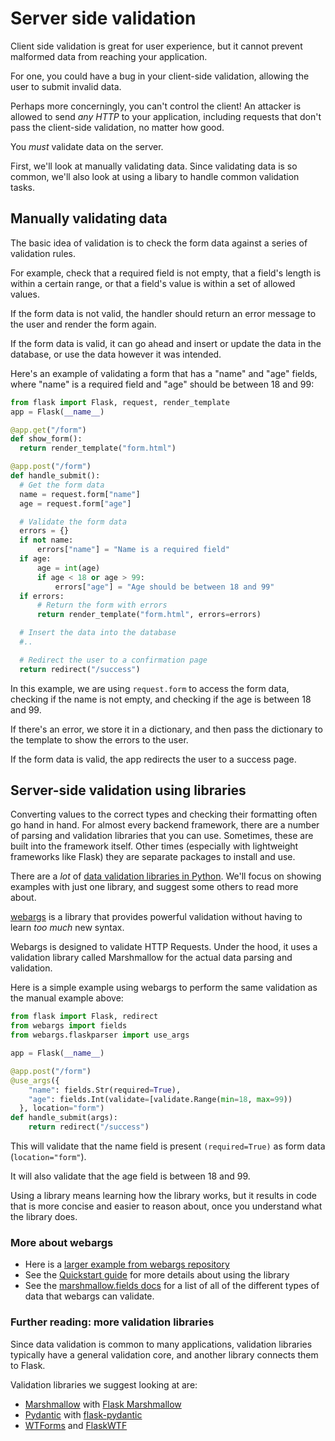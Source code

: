 # Server side validation

Client side validation is great for user experience, but it cannot prevent malformed data from reaching your application. 

For one, you could have a bug in your client-side validation, allowing the user to submit invalid data.

Perhaps more concerningly, you can't control the client! An attacker is allowed to send _any HTTP_ to your application, including requests that don't pass the client-side validation, no matter how good.

You _must_ validate data on the server.

First, we'll look at manually validating data. Since validating data is so common, we'll also look at using a libary to handle common validation tasks.

## Manually validating data

The basic idea of validation is to check the form data against a series of validation rules.

For example, check that a required field is not empty, that a field's length is within a certain range, or that a field's value is within a set of allowed values.

If the form data is not valid, the handler should return an error message to the user and render the form again.

If the form data is valid, it can go ahead and insert or update the data in the database, or use the data however it was intended.

Here's an example of validating a form that has a "name" and "age" fields, where "name" is a required field and "age" should be between 18 and 99:

```python
from flask import Flask, request, render_template
app = Flask(__name__)

@app.get("/form")
def show_form():
  return render_template("form.html")

@app.post("/form")
def handle_submit():
  # Get the form data
  name = request.form["name"]
  age = request.form["age"]

  # Validate the form data
  errors = {}
  if not name:
      errors["name"] = "Name is a required field"
  if age:
      age = int(age)
      if age < 18 or age > 99:
          errors["age"] = "Age should be between 18 and 99"
  if errors:
      # Return the form with errors
      return render_template("form.html", errors=errors)

  # Insert the data into the database
  #..

  # Redirect the user to a confirmation page
  return redirect("/success")
```

In this example, we are using `request.form` to access the form data, checking if the name is not empty, and checking if the age is between 18 and 99. 

If there's an error, we store it in a dictionary, and then pass the dictionary to the template to show the errors to the user. 

If the form data is valid, the app redirects the user to a success page.

## Server-side validation using libraries

Converting values to the correct types and checking their formatting often go hand in hand. For almost every backend framework, there are a number of parsing and validation libraries that you can use. Sometimes, these are built into the framework itself. Other times (especially with lightweight frameworks like Flask) they are separate packages to install and use.

There are a _lot_ of [data validation libraries in Python](https://github.com/mahmoudimus/awesome-validation-python). We'll focus on showing examples with just one library, and suggest some others to read more about.

[webargs](https://webargs.readthedocs.io/en/latest/) is a library that provides powerful validation without having to learn _too much_ new syntax.

Webargs is designed to validate HTTP Requests. Under the hood, it uses a validation library called Marshmallow for the actual data parsing and validation.

Here is a simple example using webargs to perform the same validation as the manual example above:

```python
from flask import Flask, redirect
from webargs import fields
from webargs.flaskparser import use_args

app = Flask(__name__)

@app.post("/form")
@use_args({
    "name": fields.Str(required=True),
    "age": fields.Int(validate=[validate.Range(min=18, max=99))
  }, location="form")
def handle_submit(args):
    return redirect("/success")
```

This will validate that the name field is present `(required=True)` as form data (`location="form"`).

It will also validate that the age field is between 18 and 99.

Using a library means learning how the library works, but it results in code that is more concise and easier to reason about, once you understand what the library does.

### More about webargs

- Here is a [larger example from webargs repository](https://github.com/marshmallow-code/webargs/blob/dev/examples/flask_example.py)
- See the [Quickstart guide](https://webargs.readthedocs.io/en/latest/quickstart.html) for more details about using the library
- See the [marshmallow.fields docs](https://marshmallow.readthedocs.io/en/latest/marshmallow.fields.html#module-marshmallow.fields) for a list of all of the different types of data that webargs can validate.

### Further reading: more validation libraries

Since data validation is common to many applications, validation libraries typically have a general validation core, and another library connects them to Flask.

Validation libraries we suggest looking at are:

- [Marshmallow](https://github.com/marshmallow-code/marshmallow) with  [Flask Marshmallow](https://flask-marshmallow.readthedocs.io/en/latest/)
- [Pydantic](https://github.com/pydantic/pydantic) with [flask-pydantic](https://github.com/bauerji/flask-pydantic)
- [WTForms](https://wtforms.readthedocs.io/en/3.0.x/) and [FlaskWTF](https://flask-wtf.readthedocs.io/en/1.0.x/)
